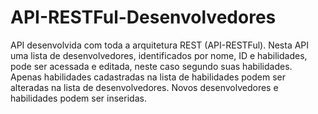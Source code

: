 # API-RESTFul-Desenvolvedores
 API desenvolvida com toda a arquitetura REST (API-RESTFul). Nesta API uma lista de desenvolvedores, identificados por nome, ID e habilidades, pode ser acessada e editada, neste caso segundo suas habilidades. Apenas habilidades cadastradas na lista de habilidades podem ser alteradas na lista de desenvolvedores. Novos desenvolvedores e habilidades podem ser inseridas.  
